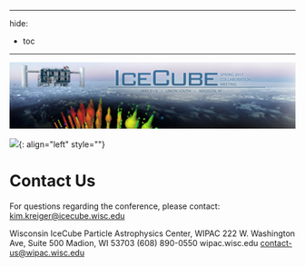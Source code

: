  ---
hide:
  - toc
---

![2017 Spring Collaboration Meeting](CollabSpring2017_banner_2-20-17.jpg)


![ ](indico.jpg){: align="left" style=""}

# Contact Us

For questions regarding the conference, please contact: kim.kreiger@icecube.wisc.edu

Wisconsin IceCube Particle Astrophysics Center, WIPAC
222 W. Washington Ave, Suite 500
Madion, WI 53703
(608) 890-0550
wipac.wisc.edu
contact-us@wipac.wisc.edu
